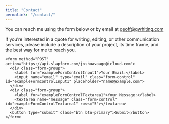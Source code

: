 ```yaml
---
title: "Contact"
permalink: "/contact/"
---
```



<div class="row">
  <div class="col-sm-10">
<p>
  You can reach me using the form below or by email at <a href="mailto:geoff@gwhiting.com">geoff@gwhiting.com</a>
</p>

<p>
If you’re interested in a quote for writing, editing, or other communication services, please include a description of your project, its time frame, and the best way for me to reach you.
</p>


    <form method="POST" action="https://api.slapform.com/joshuavaage@icloud.com">
      <div class="form-group">
        <label for="exampleFormControlInput1">Your Email:</label>
        <input name="email" type="email" class="form-control" id="exampleFormControlInput1" placeholder="name@example.com">
      </div>
      <div class="form-group">
        <label for="exampleFormControlTextarea1">Your Message:</label>
        <textarea name="message" class="form-control" id="exampleFormControlTextarea1" rows="5"></textarea>
      </div>
      <button type="submit" class="btn btn-primary">Submit</button>
    </form>

  </div>

</div>
